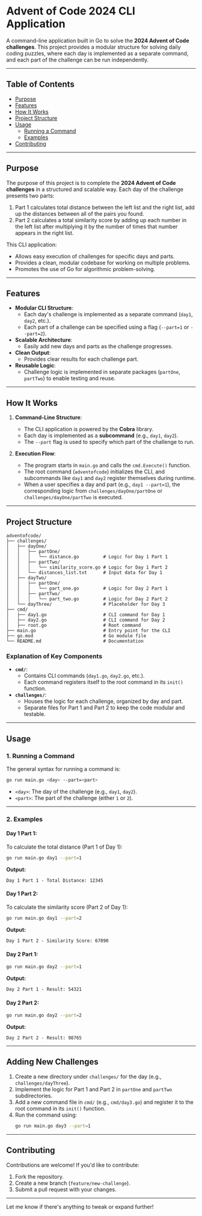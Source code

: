 
# Advent of Code 2024 CLI Application

A command-line application built in Go to solve the **2024 Advent of Code challenges**. This project provides a modular structure for solving daily coding puzzles, where each day is implemented as a separate command, and each part of the challenge can be run independently.

---

## **Table of Contents**
- [Purpose](#purpose)
- [Features](#features)
- [How It Works](#how-it-works)
- [Project Structure](#project-structure)
- [Usage](#usage)
  - [Running a Command](#running-a-command)
  - [Examples](#examples)
- [Contributing](#contributing)

---

## **Purpose**
The purpose of this project is to complete the **2024 Advent of Code challenges** in a structured and scalable way. Each day of the challenge presents two parts:
1. Part 1 calculates total distance between the left list and the right list, add up the distances between all of the pairs you found.
2. Part 2 calculates a total similarity score by adding up each number in the left list after multiplying it by the number of times that number appears in the right list.

This CLI application:
- Allows easy execution of challenges for specific days and parts.
- Provides a clean, modular codebase for working on multiple problems.
- Promotes the use of Go for algorithmic problem-solving.

---

## **Features**
- **Modular CLI Structure**:
  - Each day's challenge is implemented as a separate command (`day1`, `day2`, etc.).
  - Each part of a challenge can be specified using a flag (`--part=1` or `--part=2`).
- **Scalable Architecture**:
  - Easily add new days and parts as the challenge progresses.
- **Clean Output**:
  - Provides clear results for each challenge part.
- **Reusable Logic**:
  - Challenge logic is implemented in separate packages (`partOne`, `partTwo`) to enable testing and reuse.

---

## **How It Works**

1. **Command-Line Structure**:
   - The CLI application is powered by the **Cobra** library.
   - Each day is implemented as a **subcommand** (e.g., `day1`, `day2`).
   - The `--part` flag is used to specify which part of the challenge to run.

2. **Execution Flow**:
   - The program starts in `main.go` and calls the `cmd.Execute()` function.
   - The root command (`adventofcode`) initializes the CLI, and subcommands like `day1` and `day2` register themselves during runtime.
   - When a user specifies a day and part (e.g., `day1 --part=1`), the corresponding logic from `challenges/dayOne/partOne` or `challenges/dayOne/partTwo` is executed.

---

## **Project Structure**

```plaintext
adventofcode/
├── challenges/
│   ├── dayOne/
│   │   ├── partOne/
│   │   │   └── distance.go         # Logic for Day 1 Part 1
│   │   ├── partTwo/
│   │   │   └── similarity_score.go # Logic for Day 1 Part 2
│   │   └── distances_list.txt      # Input data for Day 1
│   ├── dayTwo/
│   │   ├── partOne/
│   │   │   └── part_one.go         # Logic for Day 2 Part 1
│   │   ├── partTwo/
│   │   │   └── part_two.go         # Logic for Day 2 Part 2
│   └── dayThree/                   # Placeholder for Day 3
├── cmd/
│   ├── day1.go                     # CLI command for Day 1
│   ├── day2.go                     # CLI command for Day 2
│   ├── root.go                     # Root command
├── main.go                         # Entry point for the CLI
├── go.mod                          # Go module file
└── README.md                       # Documentation
```

### **Explanation of Key Components**
- **`cmd/`**:
  - Contains CLI commands (`day1.go`, `day2.go`, etc.).
  - Each command registers itself to the root command in its `init()` function.
- **`challenges/`**:
  - Houses the logic for each challenge, organized by day and part.
  - Separate files for Part 1 and Part 2 to keep the code modular and testable.

---

## **Usage**

### **1. Running a Command**

The general syntax for running a command is:

```bash
go run main.go <day> --part=<part>
```

- `<day>`: The day of the challenge (e.g., `day1`, `day2`).
- `<part>`: The part of the challenge (either `1` or `2`).

---

### **2. Examples**

#### **Day 1 Part 1**:
To calculate the total distance (Part 1 of Day 1):
```bash
go run main.go day1 --part=1
```
**Output:**
```plaintext
Day 1 Part 1 - Total Distance: 12345
```

#### **Day 1 Part 2**:
To calculate the similarity score (Part 2 of Day 1):
```bash
go run main.go day1 --part=2
```
**Output:**
```plaintext
Day 1 Part 2 - Similarity Score: 67890
```

#### **Day 2 Part 1**:
```bash
go run main.go day2 --part=1
```
**Output:**
```plaintext
Day 2 Part 1 - Result: 54321
```

#### **Day 2 Part 2**:
```bash
go run main.go day2 --part=2
```
**Output:**
```plaintext
Day 2 Part 2 - Result: 98765
```

---

## **Adding New Challenges**

1. Create a new directory under `challenges/` for the day (e.g., `challenges/dayThree`).
2. Implement the logic for Part 1 and Part 2 in `partOne` and `partTwo` subdirectories.
3. Add a new command file in `cmd/` (e.g., `cmd/day3.go`) and register it to the root command in its `init()` function.
4. Run the command using:
   ```bash
   go run main.go day3 --part=1
   ```

---

## **Contributing**

Contributions are welcome! If you'd like to contribute:
1. Fork the repository.
2. Create a new branch (`feature/new-challenge`).
3. Submit a pull request with your changes.

---

Let me know if there's anything to tweak or expand further!
